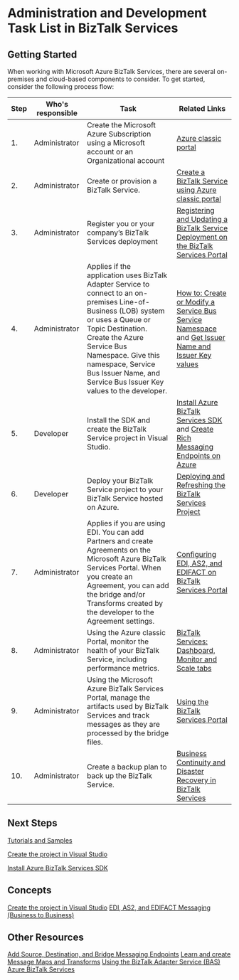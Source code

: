 <properties 
	pageTitle="Administration and Development Task List in BizTalk Services | Microsoft Azure BizTalk Services" 
	description="" 
	services="biztalk-services" 
	documentationCenter="" 
	authors="msftman" 
	manager="dwrede" 
	editor="cgronlun"/>

<tags 
	ms.service="biztalk-services" 
	ms.workload="integration" 
	ms.tgt_pltfrm="na" 
	ms.devlang="na" 
	ms.topic="article" 
	ms.date="12/02/2015" 
	ms.author="deonhe"/>

# Administration and Development Task List in BizTalk Services  

## Getting Started
When working with Microsoft Azure BizTalk Services, there are several on-premises and cloud-based components to consider. To get started, consider the following process flow:  

|Step|Who's responsible|Task|Related Links|
|----|----|----|----|
1.|Administrator|Create the Microsoft Azure Subscription using a Microsoft account or an Organizational account|[Azure classic portal](http://go.microsoft.com/fwlink/p/?LinkID=213885)|
|2.|Administrator|Create or provision a BizTalk Service.|[Create a BizTalk Service using Azure classic portal](http://go.microsoft.com/fwlink/p/?LinkID=302280)|
|3.|Administrator|Register you or your company’s BizTalk Services deployment|[Registering and Updating a BizTalk Service Deployment on the BizTalk Services Portal](https://msdn.microsoft.com/library/azure/hh689837.aspx)|
|4.|Administrator|Applies if the application uses BizTalk Adapter Service to connect to an on-premises Line-of-Business (LOB) system or uses a Queue or Topic Destination.  Create the Azure Service Bus Namespace. Give this namespace, Service Bus Issuer Name, and Service Bus Issuer Key values to the developer.|[How to: Create or Modify a Service Bus Service Namespace]() and [Get Issuer Name and Issuer Key values]()|
|5.|Developer|Install the SDK and create the BizTalk Service project in Visual Studio.|[Install Azure BizTalk Services SDK]() and [Create Rich Messaging Endpoints on Azure]()|
|6.|Developer|Deploy your BizTalk Service project to your BizTalk Service hosted on Azure.|[Deploying and Refreshing the BizTalk Services Project](https://msdn.microsoft.com/library/azure/hh689881.aspx)|
|7.|Administrator|Applies if you are using EDI.  You can add Partners and create Agreements on the Microsoft Azure BizTalk Services Portal. When you create an Agreement, you can add the bridge and/or Transforms created by the developer to the Agreement settings.|[Configuring EDI, AS2, and EDIFACT on BizTalk Services Portal](https://msdn.microsoft.com/library/azure/hh689853.aspx)|
|8.|Administrator|Using the Azure classic Portal, monitor the health of your BizTalk Service, including performance metrics.|[BizTalk Services: Dashboard, Monitor and Scale tabs](http://go.microsoft.com/fwlink/p/?LinkID=302281)|
|9.|Administrator|Using the Microsoft Azure BizTalk Services Portal, manage the artifacts used by BizTalk Services and track messages as they are processed by the bridge files.|[Using the BizTalk Services Portal](https://msdn.microsoft.com/library/azure/dn874043.aspx)|
|10.|Administrator|Create a backup plan to back up the BizTalk Service.|[Business Continuity and Disaster Recovery in BizTalk Services](https://msdn.microsoft.com/library/azure/dn509557.aspx) |  
## Next Steps
[Tutorials and Samples](https://msdn.microsoft.com/library/azure/hh689895.aspx)

[Create the project in Visual Studio](https://msdn.microsoft.com/library/azure/hh689811.aspx)

[Install Azure BizTalk Services SDK](https://msdn.microsoft.com/library/azure/hh689760.aspx)

## Concepts
[Create the project in Visual Studio](https://msdn.microsoft.com/library/azure/hh689811.aspx)
[EDI, AS2, and EDIFACT Messaging (Business to Business)](https://msdn.microsoft.com/library/azure/hh689898.aspx)  
## Other Resources  
[Add Source, Destination, and Bridge Messaging Endpoints](https://msdn.microsoft.com/library/azure/hh689877.aspx)
[Learn and create Message Maps and Transforms](https://msdn.microsoft.com/library/azure/hh689905.aspx)
[Using the BizTalk Adapter Service (BAS)](https://msdn.microsoft.com/library/azure/hh689889.aspx)
[Azure BizTalk Services](http://go.microsoft.com/fwlink/p/?LinkID=303664)
